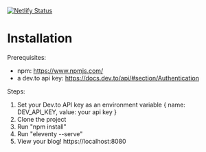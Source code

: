 [![Netlify Status](https://api.netlify.com/api/v1/badges/0d6b5c58-6319-48c4-975f-ec5df3e5c478/deploy-status)](https://app.netlify.com/sites/winstonpuckett/deploys)

# Installation
Prerequisites:
- npm: https://www.npmjs.com/
- a dev.to api key: https://docs.dev.to/api/#section/Authentication

Steps:
1. Set your Dev.to API key as an environment variable { name: DEV_API_KEY, value: your api key }
1. Clone the project
1. Run "npm install"
1. Run "eleventy --serve"
1. View your blog! https://localhost:8080
